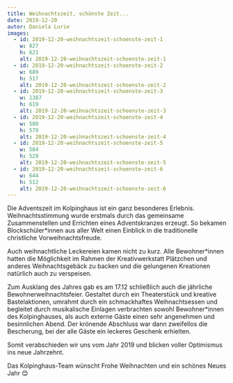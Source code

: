 ```yaml
---
title: Weihnachtszeit, schönste Zeit...
date: 2019-12-20
autor: Daniela Lurie
images:
  - id: 2019-12-20-weihnachtszeit-schoenste-zeit-1
    w: 827
    h: 621
    alt: 2019-12-20-weihnachtszeit-schoenste-zeit-1
  - id: 2019-12-20-weihnachtszeit-schoenste-zeit-2
    w: 689
    h: 517
    alt: 2019-12-20-weihnachtszeit-schoenste-zeit-2
  - id: 2019-12-20-weihnachtszeit-schoenste-zeit-3
    w: 1387
    h: 619
    alt: 2019-12-20-weihnachtszeit-schoenste-zeit-3
  - id: 2019-12-20-weihnachtszeit-schoenste-zeit-4
    w: 588
    h: 579
    alt: 2019-12-20-weihnachtszeit-schoenste-zeit-4
  - id: 2019-12-20-weihnachtszeit-schoenste-zeit-5
    w: 584
    h: 529
    alt: 2019-12-20-weihnachtszeit-schoenste-zeit-5
  - id: 2019-12-20-weihnachtszeit-schoenste-zeit-6
    w: 644
    h: 512
    alt: 2019-12-20-weihnachtszeit-schoenste-zeit-6
---
```


<!--mehr-->

Die Adventszeit im Kolpinghaus ist ein ganz besonderes Erlebnis.
Weihnachtsstimmung wurde erstmals durch das gemeinsame
Zusammenstellen und Errichten eines Adventskranzes erzeugt.
So bekamen Blockschüler\*innen aus aller Welt einen Einblick in die
traditionelle christliche Vorweihnachtsfreude.

Auch weihnachtliche Leckereien kamen nicht zu kurz.
Alle Bewohner\*innen hatten die Möglichkeit im Rahmen der
Kreativwerkstatt Plätzchen und anderes Weihnachtsgebäck zu backen
und die gelungenen Kreationen natürlich auch zu verspeisen.

Zum Ausklang des Jahres gab es am 17.12 schließlich auch die jährliche
Bewohnerweihnachtsfeier. Gestaltet durch ein Theaterstück und kreative
Bastelaktionen, umrahmt durch ein schmackhaftes Weihnachtsessen
und begleitet durch musikalische Einlagen verbrachten sowohl
Bewohner\*innen des Kolpinghauses, als auch externe Gäste einen sehr
angenehmen und besinnlichen Abend. Der krönende Abschluss war
dann zweifellos die Bescherung, bei der alle Gäste ein leckeres
Geschenk erhielten.

Somit verabschieden wir uns vom Jahr 2019 und blicken voller
Optimismus ins neue Jahrzehnt.

Das Kolpinghaus-Team wünscht Frohe Weihnachten und ein schönes
Neues Jahr 😊
